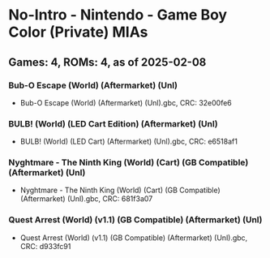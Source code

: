 # No-Intro - Nintendo - Game Boy Color (Private) MIAs
## Games: 4, ROMs: 4, as of 2025-02-08

### Bub-O Escape (World) (Aftermarket) (Unl)
- Bub-O Escape (World) (Aftermarket) (Unl).gbc, CRC: 32e00fe6

### BULB! (World) (LED Cart Edition) (Aftermarket) (Unl)
- BULB! (World) (LED Cart) (Aftermarket) (Unl).gbc, CRC: e6518af1

### Nyghtmare - The Ninth King (World) (Cart) (GB Compatible) (Aftermarket) (Unl)
- Nyghtmare - The Ninth King (World) (Cart) (GB Compatible) (Aftermarket) (Unl).gbc, CRC: 681f3a07

### Quest Arrest (World) (v1.1) (GB Compatible) (Aftermarket) (Unl)
- Quest Arrest (World) (v1.1) (GB Compatible) (Aftermarket) (Unl).gbc, CRC: d933fc91

